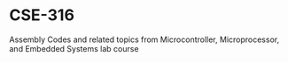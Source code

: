 # CSE-316
Assembly Codes and related topics from Microcontroller, Microprocessor, and Embedded Systems lab course
